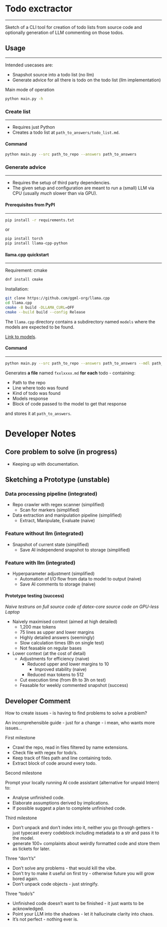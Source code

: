 # Todo exctractor
---
Sketch of a CLI tool for creation of todo lists from source code and optionally generation of LLM commenting on those todos.

## Usage
---
Intended usecases are:
- Snapshot source into a todo list (no llm)
- Generate advice for all there is todo on the todo list (llm implementation)

Main mode of operation
```bash
python main.py -h
```

### Create list
---
- Requires just Python
- Creates a todo list at `path_to_answers/todo_list.md`.

#### Command 
```bash
python main.py --src path_to_repo --answers path_to_answers
```

### Generate advice 
---
- Requires the setup of third party dependencies. 
- The given setup and configuration are meant to run a (small) LLM via CPU (usually *much* slower than via GPU).

#### Prerequisites from PyPI
---
```bash
pip install -r requirements.txt
```
or
```bash
pip install torch
pip install llama-cpp-python
```

#### llama.cpp quickstart
---
Requirement: cmake
```bash
dnf install cmake
```

Installation:
```bash
git clone https://github.com/ggml-org/llama.cpp
cd llama.cpp
cmake -B build -DLLAMA_CURL=OFF
cmake --build build --config Release
```

The `llama.cpp` directory contains a subdirectory named `models` where the models are expected to be found. 

[Link to models](https://huggingface.co/TheBloke/deepseek-llm-7B-chat-GGUF/blob/main/README.md).

#### Command
--- 
 ```bash
python main.py --src path_to_repo --answers path_to_answers --mdl path_to_model --sys path_to_system_prompt
```

Generates **a file** named `fxxlxxxx.md` **for each** todo - containing:
- Path to the repo
- Line where todo was found
- Kind of todo was found
- Models response
- Block of code passed to the model to get that response

and stores it at `path_to_answers`.

# Developer Notes 
## Core problem to solve (in progress)
- Keeping up with documentation.

## Sketching a Prototype (unstable)
### Data processing pipeline (integrated)
- Repo crawler with regex scanner (simplified)
  - Scan for markers (simplified)
- Data extraction and manipulation pipeline (simplified)
  - Extract, Manipulate, Evaluate (naive)

### Feature without llm (integrated)
- Snapshot of current state (simplified)
  - Save AI independend snapshot to storage (simplified)

### Feature with llm (integrated)
- Hyperparameter adjustment (simplified)
  - Automation of I/O flow from data to model to output (naive)
  - Save AI comments to storage (naive)

#### Prototype testing (success)
*Naive testruns on full source code of datex-core source code on GPU-less Laptop*
- Naively maximised context (aimed at high detailed)
  - 1,200 max tokens
  - 75 lines as upper and lower margins
  - Highly detailed answers (seemingly)
  - Slow calculation times (8h on single test)
  - Not feasable on regular bases
- Lower context (at the cost of detail)
  - Adjustments for efficiency (naive)
    - Reduced upper and lower margins to 10 
      - Improved stability (naive)
    - Reduced max tokens to 512
  - Cut execution time (from 8h to 3h on test)
  - Feasable for weekly commented snapshot (success)

## Developer Comment
How to create issues - is having to find problems to solve a problem? 

An incomprehensible guide - just for a change - i mean, who wants more issues… 

First milestone
- Crawl the repo, read in files filtered by name extensions.
- Check file with regex for todo’s.
- Keep track of files path and line containing todo.
- Extract block of code around every todo.

Second milestone

Prompt your locally running AI code assistant (alternative for unpaid Intern) to:
- Analyse unfinished code.
- Elaborate assumptions derived by implications.
- If possible suggest a plan to complete unfinished code. 

Third milestone
- Don’t unpack and don’t index into it, neither you go through getters - just typecast every codeblock including metadata to a str and pass it to the model.
- generate 100+ complaints about weirdly formatted code and store them as tickets for later.

Three “don’t’s”
- Don’t solve any problems - that would kill the vibe.
- Don’t try to make it useful on first try - otherwise future you will grow bored again.
- Don’t unpack code objects - just stringify.

Three “todo’s”
- Unfinished code doesn’t want to be finished - it just wants to be acknowledged.
- Point your LLM into the shadows - let it hallucinate clarity into chaos.
- It’s not perfect - nothing ever is.
